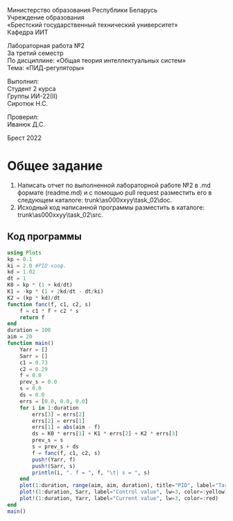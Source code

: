 Министерство образования Республики Беларусь <br/>
Учреждение образования <br/>
«Брестский государственный технический университет» <br/>
Кафедра ИИТ <br/>

Лабораторная работа №2 <br/>
За третий семестр <br/>
По дисциплине: «Общая теория интеллектуальных систем» <br/>
Тема: «ПИД-регуляторы» <br/>

Выполнил: <br/>
Студент 2 курса <br/>
Группы ИИ-22(II) <br/>
Сиротюк Н.С. <br/>

Проверил: <br/>
Иванюк Д.С. <br/>

Брест 2022 <br/>

# Общее задание #
1. Написать отчет по выполненной лабораторной работе №2 в .md формате (readme.md) и с помощью pull request разместить его в следующем каталоге: trunk\as000xxyy\task_02\doc.
2. Исходный код написанной программы разместить в каталоге: trunk\as000xxyy\task_02\src.

## Код программы ##

``` julia
using Plots
kp = 0.1
ki = 2.0 #PID кооф.
kd = 1.02
dt = 1  
K0 = kp * (1 + kd/dt)           
K1 = -kp * (1 + 2kd/dt - dt/ki)  
K2 = (kp * kd)/dt               
function fanc(f, c1, c2, s)
    f = c1 * f + c2 * s
    return f
end
duration = 100
aim = 20
function main()
    Yarr = [] 
    Sarr = [] 
    c1 = 0.73
    c2 = 0.29
    f = 0.0
    prev_s = 0.0 
    s = 0.0
    ds = 0.0
    errs = [0.0, 0.0, 0.0] 
    for i in 1:duration
        errs[3] = errs[2] 
        errs[2] = errs[1]
        errs[1] = abs(aim - f)
        ds = K0 * errs[1] + K1 * errs[2] + K2 * errs[3]
        prev_s = s
        s = prev_s + ds
        f = fanc(f, c1, c2, s)
        push!(Yarr, f)
        push!(Sarr, s)
        println(i, ". f = ", f, "\t| s = ", s)
    end
    plot(1:duration, range(aim, aim, duration), title="PID", label="Target value",lw=3, color=:black, legend=:outerbottom)
    plot!(1:duration, Sarr, label="Control value", lw=3, color=:yellow)
    plot!(1:duration, Yarr, label="Current value", lw=3, color=:red)
end
main()
```